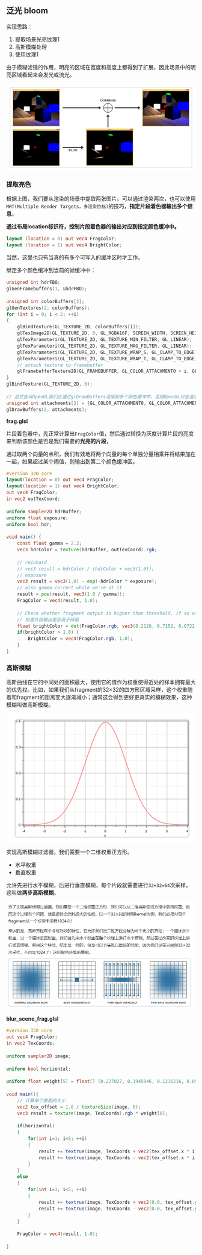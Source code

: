 ## 泛光 bloom

实现思路：

1. 提取场景光亮纹理1
2. 高斯模糊处理
3. 使用纹理1

由于模糊滤镜的作用，明亮的区域在宽度和高度上都得到了扩展，因此场景中的明亮区域看起来会发光或流光。

![](img/1.png)

### 提取亮色

根据上图，我们要从渲染的场景中提取两张图片。可以通过渲染两次，也可以使用`MRT(Multiple Render Targets，多渲染目标)`的技巧，**指定片段着色器输出多个信息**。

**通过布局location标识符，控制片段着色器的输出对应到指定颜色缓冲中。**

```glsl
layout (location = 0) out vec4 FragColor;
layout (location = 1) out vec4 BrightColor;
```

当然，这里也只有当真的有多个可写入的缓冲区时才工作。

绑定多个颜色缓冲到当前的帧缓冲中：

```cpp
unsigned int hdrFBO;
glGenFramebuffers(1, &hdrFBO);

unsigned int colorBuffers[2];
glGenTextures(2, colorBuffers);
for (int i = 0; i < 2; ++i)
{
    glBindTexture(GL_TEXTURE_2D, colorBuffers[i]);
    glTexImage2D(GL_TEXTURE_2D, 0, GL_RGBA16F, SCREEN_WIDTH, SCREEN_HEIGHT, 0, GL_RGB, GL_FLOAT, NULL);
    glTexParameteri(GL_TEXTURE_2D, GL_TEXTURE_MIN_FILTER, GL_LINEAR);
    glTexParameteri(GL_TEXTURE_2D, GL_TEXTURE_MAG_FILTER, GL_LINEAR);
    glTexParameteri(GL_TEXTURE_2D, GL_TEXTURE_WRAP_S, GL_CLAMP_TO_EDGE);
    glTexParameteri(GL_TEXTURE_2D, GL_TEXTURE_WRAP_T, GL_CLAMP_TO_EDGE);
    // attach texture to framebuffer
    glFramebufferTexture2D(GL_FRAMEBUFFER, GL_COLOR_ATTACHMENT0 + i, GL_TEXTURE_2D, colorBuffers[i], 0);
}
glBindTexture(GL_TEXTURE_2D, 0);

// 显式告诉OpenGL我们正通过glDrawBuffers渲染到多个颜色缓冲中，否则OpenGL只会渲染到帧缓冲中的第一个颜色附件
unsigned int attachments[2] = {GL_COLOR_ATTACHMENT0, GL_COLOR_ATTACHMENT1};
glDrawBuffers(2, attachments);
```

**frag.glsl**

片段着色器中，先正常计算出`FragColor`值，然后通过转换为灰度计算片段的亮度来判断该颜色是否是我们需要的**光亮的片段**，

通过取两个向量的点积，我们有效地将两个向量的每个单独分量相乘并将结果加在一起，如果超过某个阈值，则输出到第二个颜色缓冲区。

```glsl
#version 330 core
layout(location = 0) out vec4 FragColor;
layout(location = 1) out vec4 BrightColor;
out vec4 FragColor;
in vec2 outTexCoord;

uniform sampler2D hdrBuffer;
uniform float exposure;
uniform bool hdr;

void main() {
    const float gamma = 2.2;
    vec3 hdrColor = texture(hdrBuffer, outTexCoord).rgb;

    // reinhard
    // vec3 result = hdrColor / (hdrColor + vec3(1.0));
    // exposure
    vec3 result = vec3(1.0) - exp(-hdrColor * exposure);
    // also gamma correct while we're at it       
    result = pow(result, vec3(1.0 / gamma));
    FragColor = vec4(result, 1.0);

    // Check whether fragment output is higher than threshold, if so output as brightness color
    // 检查片段输出是否高于阈值
    float brightColor = dot(FragColor.rgb, vec3(0.2126, 0.7152, 0.0722));
    if(brightColor > 1.0) {
        BrightColor = vec4(FragColor.rgb, 1.0);
    }
}
```

### 高斯模糊

高斯曲线在它的中间处的面积最大，使用它的值作为权重使得近处的样本拥有最大的优先权。比如，如果我们从fragment的32×32的四方形区域采样，这个权重随着和fragment的距离变大逐渐减小；通常这会得到更好更真实的模糊效果，这种模糊叫做高斯模糊。

![](img/2.png)

实现高斯模糊过滤器，我们需要一个二维权重正方形。

-   水平权重
-   垂直权重

允许先进行水平模糊，后进行垂直模糊，每个片段就需要进行`32+32=64`次采样。这叫做**两步高斯模糊**。

![](img/3.png)

**blur_scene_frag.glsl**

```glsl
#version 330 core
out vec4 FragColor;
in vec2 TexCoords;

uniform sampler2D image;

uniform bool horizontal;

uniform float weight[5] = float[] (0.227027, 0.1945946, 0.1216216, 0.054054, 0.016216);

void main(){
    // 计算单个像素的大小
    vec2 tex_offset = 1.0 / textureSize(image, 0);
    vec3 result = texture(image, TexCoords).rgb * weight[0];

    if(horizontal)
    {
        for(int i=1; i<5; ++i)
        {
            result += textrue(image, TexCoords + vec2(tex_offset.x * i, 0.0)).rgb * weight[i];
            result += textrue(image, TexCoords - vec2(tex_offset.x * i, 0.0)).rgb * weight[i];
        }
    }
    else
    {
        for(int i=1; i<5; ++i)
        {
            result += textrue(image, TexCoords + vec2(0.0, tex_offset.y * i)).rgb * weight[i];
            result += textrue(image, TexCoords - vec2(0.0, tex_offset.y * i)).rgb * weight[i];
        }
    }

    FragColor = vec4(result, 1.0);
    
}
```